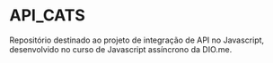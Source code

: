 # API_CATS
Repositório destinado ao projeto de integração de API no Javascript, desenvolvido no curso de Javascript assíncrono da DIO.me.
